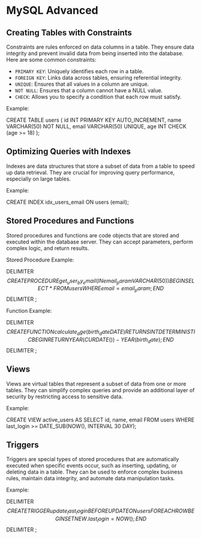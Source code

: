 # MySQL Advanced

## Creating Tables with Constraints

Constraints are rules enforced on data columns in a table. They ensure data integrity and prevent invalid data from being inserted into the database. Here are some common constraints:

- `PRIMARY KEY`: Uniquely identifies each row in a table.
- `FOREIGN KEY`: Links data across tables, ensuring referential integrity.
- `UNIQUE`: Ensures that all values in a column are unique.
- `NOT NULL`: Ensures that a column cannot have a NULL value.
- `CHECK`: Allows you to specify a condition that each row must satisfy.

Example:

CREATE TABLE users (
id INT PRIMARY KEY AUTO_INCREMENT,
name VARCHAR(50) NOT NULL,
email VARCHAR(50) UNIQUE,
age INT CHECK (age >= 18)
);

## Optimizing Queries with Indexes

Indexes are data structures that store a subset of data from a table to speed up data retrieval. They are crucial for improving query performance, especially on large tables.

Example:

CREATE INDEX idx_users_email ON users (email);

## Stored Procedures and Functions

Stored procedures and functions are code objects that are stored and executed within the database server. They can accept parameters, perform complex logic, and return results.

Stored Procedure Example:

DELIMITER $$
CREATE PROCEDURE get_user_by_email(IN email_param VARCHAR(50))
BEGIN
    SELECT * FROM users WHERE email = email_param;
END$$
DELIMITER ;

Function Example:

DELIMITER $$
CREATE FUNCTION calculate_age(birth_date DATE)
RETURNS INT
DETERMINISTIC
BEGIN
    RETURN YEAR(CURDATE()) - YEAR(birth_date);
END$$
DELIMITER ;

## Views

Views are virtual tables that represent a subset of data from one or more tables. They can simplify complex queries and provide an additional layer of security by restricting access to sensitive data.

Example:

CREATE VIEW active_users AS
SELECT id, name, email
FROM users
WHERE last_login >= DATE_SUB(NOW(), INTERVAL 30 DAY);

## Triggers

Triggers are special types of stored procedures that are automatically executed when specific events occur, such as inserting, updating, or deleting data in a table. They can be used to enforce complex business rules, maintain data integrity, and automate data manipulation tasks.

Example:

DELIMITER $$
CREATE TRIGGER update_last_login
BEFORE UPDATE ON users
FOR EACH ROW
BEGIN
    SET NEW.last_login = NOW();
END$$
DELIMITER ;
